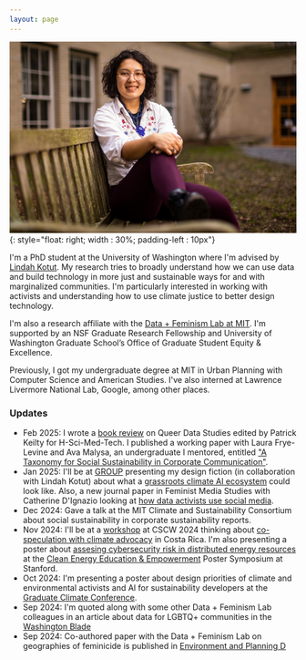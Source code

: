 ```yaml
---
layout: page
---
```

![photo of Amelia Dogan on a bench](assets/headshot.jpeg){: style="float: right; width : 30%; padding-left : 10px"}

I'm a PhD student at the University of Washington where I'm advised by [Lindah Kotut](https://faculty.washington.edu/kotut/). My research tries to broadly understand how we can use data and build technology in more just and sustainable ways for and with marginalized communities. I'm particularly interested in working with activists and understanding how to use climate justice to better design technology. 

I'm also a research affiliate with the [Data + Feminism Lab at MIT](https://dataplusfeminism.mit.edu/). I'm supported by an NSF Graduate Research Fellowship and University of Washington Graduate School’s Office of Graduate Student Equity & Excellence.

Previously, I got my undergraduate degree at MIT in Urban Planning with Computer Science and American Studies. I've also interned at Lawrence Livermore National Lab, Google, among other places.

### Updates

* Feb 2025: I wrote a [book review](https://networks.h-net.org/group/reviews/20058590/dogan-keilty-queer-data-studies) on Queer Data Studies edited by Patrick Keilty for H-Sci-Med-Tech. I published a working paper with Laura Frye-Levine and Ava Malysa, an undergraduate I mentored, entitled ["A Taxonomy for Social Sustainability in Corporate Communication"](https://dspace.mit.edu/handle/1721.1/158181). 
* Jan 2025: I'll be at [GROUP](https://group.acm.org/conferences/group25/papers.php) presenting my design fiction (in collaboration with Lindah Kotut) about what a [grassroots climate AI ecosystem](https://dl.acm.org/doi/10.1145/3701212) could look like. Also, a new journal paper in Feminist Media Studies with Catherine D'Ignazio looking at [how data activists use social media](https://doi.org/10.1080/14680777.2024.2447804).
* Dec 2024: Gave a talk at the MIT Climate and Sustainability Consortium about social sustainability in corporate sustainability reports. 
* Nov 2024: I'll be at a [workshop](https://sites.google.com/view/climatemigrationcscw/) at CSCW 2024 thinking about [co-speculation with climate advocacy](https://drive.google.com/file/d/1NCtyGRddqA5hnutc_nKGSTCLllIleFRH/view?usp=sharing) in Costa Rica. I'm also presenting a poster about [assesing cybersecurity risk in distributed energy resources](https://drive.google.com/file/d/1KMHXOkp9GNEKOkKYujAyzzBcNBFjZh6c/view?usp=sharing) at the [Clean Energy Education & Empowerment](https://c3e.org/) Poster Symposium at Stanford. 
* Oct 2024: I'm presenting a poster about design priorities of climate and environmental activists and AI for sustainability developers at the [Graduate Climate Conference](https://graduateclimateconference.github.io/).
* Sep 2024: I'm quoted along with some other Data + Feminism Lab colleagues in an article about data for LGBTQ+ communities in the [Washington Blade](https://www.washingtonblade.com/2024/09/13/how-data-helps-hurts-lgbtq-communities/)
* Sep 2024: Co-authored paper with the Data + Feminism Lab on geographies of feminicide is published in [Environment and Planning D](https://doi.org/10.1177/02637758241275961)

